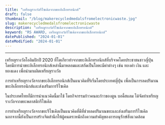 ```yaml
---
title: "เหรียญรางวัลรีไซเคิลจากขยะอิเล็กทรอนิกส์"
draft: false
thumbnail: "/blog/makerecycledmedalsfromelectronicwaste.jpg"
slug: makerecycledmedalsfromelectronicwaste
description: "เหรียญรางวัลรีไซเคิลจากขยะอิเล็กทรอนิกส์"
keyword: "RS AWARD, เหรียญรางวัลรีไซเคิลจากขยะอิเล็กทรอนิกส์"
datePublished: "2024-01-01"
dateModified: "2024-01-01"
---
```


---

เหรียญรางวัลโอลิมปิกปี 2020 ที่โตเกียวทำจากขยะอิเล็กทรอนิกส์ที่บริจาคโดยประชาชนชาวญี่ปุ่น โดยมีการนำขยะอิเล็กทรอนิกส์เหล่านี้มาหลอมและสกัดเป็นโลหะมีค่าต่างๆ เช่น ทองคำ เงิน และทองแดง เพื่อนำมาผลิตเหรียญรางวัล

การทำเหรียญรางวัลจากขยะอิเล็กทรอนิกส์เป็นแนวคิดที่ริเริ่มโดยประเทศญี่ปุ่น เพื่อเป็นการลดปริมาณขยะอิเล็กทรอนิกส์และส่งเสริมการรีไซเคิล

ในประเทศไทยก็มีการนำแนวคิดนี้มาใช้ โดยกิจกรรมก้าวคนละก้าวของตูน บอดี้สแลม ได้จัดทำเหรียญรางวัลจากขยะพลาสติกรีไซเคิล

การทำเหรียญรางวัลจากขยะรีไซเคิลเป็นแนวคิดที่ดีที่ช่วยลดปริมาณขยะและส่งเสริมการรีไซเคิล นอกจากนี้ยังเป็นการสร้างจิตสำนึกให้ผู้คนตระหนักถึงความสำคัญของการอนุรักษ์สิ่งแวดล้อม